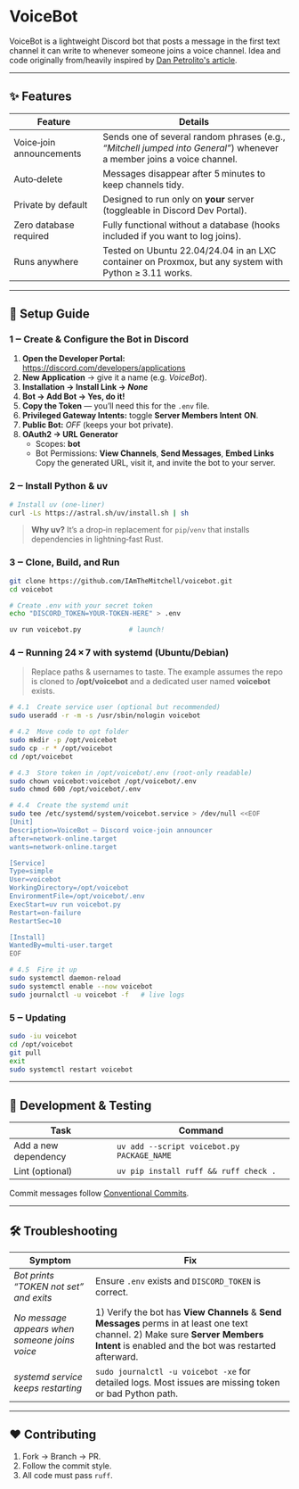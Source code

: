 # VoiceBot

VoiceBot is a lightweight Discord bot that posts a message in the first text channel it can write to whenever someone joins a voice channel. Idea and code originally from/heavily inspired by [Dan Petrolito's article](https://blog.danpetrolito.xyz/i-built-something-that-changed-my-friend-gro-social-fabric/).

---

## ✨ Features

| Feature | Details |
|---------|---------|
| Voice‑join announcements | Sends one of several random phrases (e.g., *“Mitchell jumped into General”*) whenever a member joins a voice channel. |
| Auto‑delete | Messages disappear after 5 minutes to keep channels tidy. |
| Private by default | Designed to run only on **your** server (toggleable in Discord Dev Portal). |
| Zero database required | Fully functional without a database (hooks included if you want to log joins). |
| Runs anywhere | Tested on Ubuntu 22.04/24.04 in an LXC container on Proxmox, but any system with Python ≥ 3.11 works. |

---

## 📝 Setup Guide

### 1 ‒ Create & Configure the Bot in Discord

1. **Open the Developer Portal:** <https://discord.com/developers/applications>  
2. **New Application** → give it a name (e.g. *VoiceBot*).  
3. **Installation → Install Link → *None***
3. **Bot → Add Bot → Yes, do it!**  
4. **Copy the Token** — you’ll need this for the `.env` file.  
5. **Privileged Gateway Intents:** toggle **Server Members Intent** **ON**.  
6. **Public Bot:** *OFF* (keeps your bot private).  
7. **OAuth2 → URL Generator**  
   - Scopes: **bot**  
   - Bot Permissions: **View Channels**, **Send Messages**, **Embed Links**  
   Copy the generated URL, visit it, and invite the bot to your server.

### 2 ‒ Install Python & uv

```bash
# Install uv (one‑liner)
curl -Ls https://astral.sh/uv/install.sh | sh
```

> **Why uv?** It’s a drop‑in replacement for `pip`/`venv` that installs dependencies in lightning‑fast Rust.

### 3 ‒ Clone, Build, and Run

```bash
git clone https://github.com/IAmTheMitchell/voicebot.git
cd voicebot

# Create .env with your secret token
echo "DISCORD_TOKEN=YOUR-TOKEN-HERE" > .env

uv run voicebot.py            # launch!
```

### 4 ‒ Running 24 × 7 with systemd (Ubuntu/Debian)

> Replace paths & usernames to taste. The example assumes the repo is cloned to **/opt/voicebot** and a dedicated user named **voicebot** exists.

```bash
# 4.1  Create service user (optional but recommended)
sudo useradd -r -m -s /usr/sbin/nologin voicebot

# 4.2  Move code to opt folder
sudo mkdir -p /opt/voicebot
sudo cp -r * /opt/voicebot
cd /opt/voicebot

# 4.3  Store token in /opt/voicebot/.env (root‑only readable)
sudo chown voicebot:voicebot /opt/voicebot/.env
sudo chmod 600 /opt/voicebot/.env

# 4.4  Create the systemd unit
sudo tee /etc/systemd/system/voicebot.service > /dev/null <<EOF
[Unit]
Description=VoiceBot — Discord voice‑join announcer
after=network-online.target
wants=network-online.target

[Service]
Type=simple
User=voicebot
WorkingDirectory=/opt/voicebot
EnvironmentFile=/opt/voicebot/.env
ExecStart=uv run voicebot.py
Restart=on-failure
RestartSec=10

[Install]
WantedBy=multi-user.target
EOF

# 4.5  Fire it up
sudo systemctl daemon-reload
sudo systemctl enable --now voicebot
sudo journalctl -u voicebot -f   # live logs
```

### 5 ‒ Updating

```bash
sudo -iu voicebot
cd /opt/voicebot
git pull
exit
sudo systemctl restart voicebot
```

---

## 🧪 Development & Testing

| Task | Command |
|------|---------|
| Add a new dependency | `uv add --script voicebot.py PACKAGE_NAME` |
| Lint (optional) | `uv pip install ruff && ruff check .` |

Commit messages follow [Conventional Commits](https://www.conventionalcommits.org).

---

## 🛠 Troubleshooting

| Symptom | Fix |
|---------|-----|
| *Bot prints “TOKEN not set” and exits* | Ensure `.env` exists and `DISCORD_TOKEN` is correct. |
| *No message appears when someone joins voice* | 1) Verify the bot has **View Channels** & **Send Messages** perms in at least one text channel. 2) Make sure **Server Members Intent** is enabled and the bot was restarted afterward. |
| *systemd service keeps restarting* | `sudo journalctl -u voicebot -xe` for detailed logs. Most issues are missing token or bad Python path. |

---

## ❤️ Contributing

1. Fork → Branch → PR.  
2. Follow the commit style.  
3. All code must pass `ruff`.  
